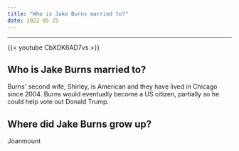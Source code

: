 ```yaml
---
title: "Who is Jake Burns married to?"
date: 2022-05-25
---
```


---
{{< youtube CbXDK6AD7vs >}}
## Who is Jake Burns married to?
Burns' second wife, Shirley, is American and they have lived in Chicago since 2004. Burns would eventually become a US citizen, partially so he could help vote out Donald Trump.

## Where did Jake Burns grow up?
Joanmount

